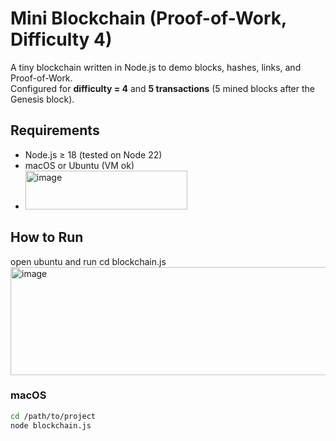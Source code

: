 # Mini Blockchain (Proof-of-Work, Difficulty 4)

A tiny blockchain written in Node.js to demo blocks, hashes, links, and Proof-of-Work.  
Configured for **difficulty = 4** and **5 transactions** (5 mined blocks after the Genesis block).

## Requirements
- Node.js ≥ 18 (tested on Node 22)
- macOS or Ubuntu (VM ok)
- <img width="259" height="62" alt="image" src="https://github.com/user-attachments/assets/a3540eca-3e17-4d00-8e86-fd0508528a3e" />

## How to Run
open ubuntu and run
cd blockchain.js
<img width="637" height="173" alt="image" src="https://github.com/user-attachments/assets/7e420b76-f0a3-4a8b-8c25-74860b212b12" />

### macOS
```bash
cd /path/to/project
node blockchain.js
